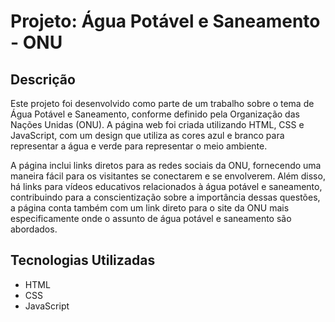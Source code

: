 # Projeto: Água Potável e Saneamento - ONU

## Descrição

Este projeto foi desenvolvido como parte de um trabalho sobre o tema de Água Potável e Saneamento, conforme definido pela Organização das Nações Unidas (ONU). A página web foi criada utilizando HTML, CSS e JavaScript, com um design que utiliza as cores azul e branco para representar a água e verde para representar o meio ambiente.

A página inclui links diretos para as redes sociais da ONU, fornecendo uma maneira fácil para os visitantes se conectarem e se envolverem. Além disso, há links para vídeos educativos relacionados à água potável e saneamento, contribuindo para a conscientização sobre a importância dessas questões, a página conta também com um link direto para o site da ONU mais especificamente onde o assunto de água potável e saneamento são abordados.

## Tecnologias Utilizadas

- HTML
- CSS
- JavaScript
